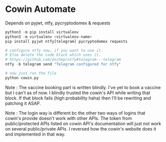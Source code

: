 # Cowin Automate

Depends on pyjwt, ntfy, pycryptodomex & requests

```python
python3 -m pip install virtualenv
python3 -m virtualenv <virtualenv-name>
pip install pyjwt ntfy[telegram] pycryptodomex requests

# configure ntfy now, if you want to use it.
# Else delete the code block which uses it.
# https://github.com/dschep/ntfy#telegram---telegram
ntfy -b telegram send "Telegram configured for ntfy"

# now just run the file
python cowin.py
```

Note : The vaccine booking part is written blindly. I've yet to book a
vaccine but I can't as of now. I blindly trusted the cowin's API while
writing that block. If that block fails (high probability haha) then
I'll be rewriting and patching it ASAP.

Note : The login way is different bc the other two ways of logins that
cowin's provide doesn't work with other APIs. The token from
public/protected APIs listed on cowin API's documentation will just not
work on several public/private APIs. I reversed how the cowin's website
does it and implemented in that way.